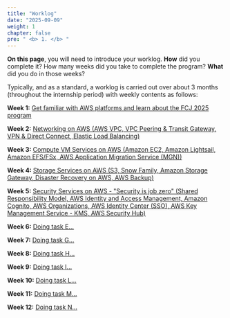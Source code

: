 ```yaml
---
title: "Worklog"
date: "2025-09-09"
weight: 1
chapter: false
pre: " <b> 1. </b> "
---
```


**On this page**, you will need to introduce your worklog. **How** did you complete it? How many weeks did you take to complete the program? **What** did you do in those weeks?

Typically, and as a standard, a worklog is carried out over about 3 months (throughout the internship period) with weekly contents as follows:

**Week 1:** [Get familiar with AWS platforms and learn about the FCJ 2025 program](1.1-week1/)

**Week 2:** [Networking on AWS (AWS VPC, VPC Peering & Transit Gateway, VPN & Direct Connect, Elastic Load Balancing)](1.2-week2/)

**Week 3:** [Compute VM Services on AWS (Amazon EC2, Amazon Lightsail, Amazon EFS/FSx, AWS Application Migration Service (MGN))](1.3-week3/)

**Week 4:** [Storage Services on AWS (S3, Snow Family, Amazon Storage Gateway, Disaster Recovery on AWS, AWS Backup)](1.4-week4/)

**Week 5:** [Security Services on AWS - "Security is job zero" (Shared Responsibility Model, AWS Identity and Access Management, Amazon Cognito, AWS Organizations, AWS Identity Center (SSO), AWS Key Management Service - KMS, AWS Security Hub)](1.5-week5/)

**Week 6:** [Doing task E...](1.6-week6/)

**Week 7:** [Doing task G...](1.7-week7/)

**Week 8:** [Doing task H...](1.8-week8/)

**Week 9:** [Doing task I...](1.9-week9/)

**Week 10:** [Doing task L...](1.10-week10/)

**Week 11:** [Doing task M...](1.11-week11/)

**Week 12:** [Doing task N...](1.12-week12/)
